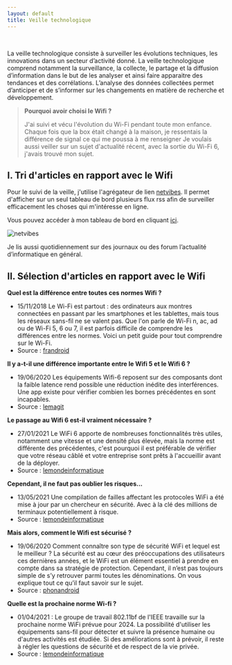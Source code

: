 ```yaml
---
layout: default
title: Veille technologique
---
```

<br/>

La veille technologique consiste à surveiller les évolutions techniques, les innovations dans un secteur d’activité donné. La veille technologique comprend notamment la surveillance, la collecte, le partage et la diffusion d’information dans le but de les analyser et ainsi faire apparaitre des tendances et des corrélations. L’analyse des données collectées permet d’anticiper et de s’informer sur les changements en matière de recherche et développement.

> **Pourquoi avoir choisi le Wifi ?**
> 
> J'ai suivi et vécu l'évolution du Wi-Fi pendant toute mon enfance. Chaque fois que la box était changé à la maison, je ressentais la différence de signal ce qui me poussa à me renseigner
> Je voulais aussi veiller sur un sujet d'actualité récent, avec la sortie du Wi-Fi 6, j'avais trouvé mon sujet.

## I. Tri d'articles en rapport avec le Wifi

Pour le suivi de la veille, j'utilise l'agrégateur de lien [netvibes](https://www.netvibes.com/). Il permet d'afficher sur un seul tableau de bord plusieurs flux rss afin de surveiller efficacement les choses qui m'intéresse en ligne.

Vous pouvez accéder à mon tableau de bord en cliquant [ici](https://www.netvibes.com/arthuritic#Wifi).

![netvibes](https://i.imgur.com/ieh95TK.jpg)

Je lis aussi quotidiennement sur des journaux ou des forum l’actualité d’informatique en général.

## II. Sélection d'articles en rapport avec le Wifi

**Quel est la différence entre toutes ces normes Wifi ?**
- 15/11/2018 Le Wi-Fi est partout : des ordinateurs aux montres connectées en passant par les smartphones et les tablettes, mais tous les réseaux sans-fil ne se valent pas. Que l'on parle de Wi-Fi n, ac, ad ou de Wi-Fi 5, 6 ou 7, il est parfois difficile de comprendre les différences entre les normes. Voici un petit guide pour tout comprendre sur le Wi-Fi.
- Source : [frandroid](https://www.frandroid.com/comment-faire/241426_les-differentes-normes-wi-fi-802-11abgnac-quelles-differences-pratique)

**Il y a-t-il une différence importante entre le Wifi 5 et le Wifi 6 ?**
- 19/06/2020 Les équipements Wifi-6 reposent sur des composants dont la faible latence rend possible une réduction inédite des interférences. Une app existe pour vérifier combien les bornes précédentes en sont incapables.
- Source : [lemagit](https://www.lemagit.fr/conseil/Pourquoi-le-Wifi-6-est-il-un-meilleur-Wifi-que-lactuel-80211ac)

**Le passage au Wifi 6 est-il vraiment nécessaire ?**
- 27/01/2021 Le WiFi 6 apporte de nombreuses fonctionnalités très utiles, notamment une vitesse et une densité plus élevée, mais la norme est différente des précédentes, c'est pourquoi il est préférable de vérifier que votre réseau câblé et votre entreprise sont prêts à l'accueillir avant de la déployer.
- Source : [lemondeinformatique](https://www.lemondeinformatique.fr/actualites/lire-5-questions-a-se-poser-avant-de-deployer-du-wifi-6-81761.html)

**Cependant, il ne faut pas oublier les risques...**
- 13/05/2021 Une compilation de failles affectant les protocoles WiFi a été mise à jour par un chercheur en sécurité. Avec à la clé des millions de terminaux potentiellement à risque.
- Source : [lemondeinformatique](https://www.lemondeinformatique.fr/actualites/lire-fragattacks-un-cocktail-de-failles-wifi-menace-des-millions-de-terminaux-82920.html)

**Mais alors, comment le Wifi est sécurisé ?**
- 19/06/2020 Comment connaître son type de sécurité WiFi et lequel est le meilleur ? La sécurité est au cœur des préoccupations des utilisateurs ces dernières années, et le WiFi est un élément essentiel à prendre en compte dans sa stratégie de protection. Cependant, il n’est pas toujours simple de s’y retrouver parmi toutes les dénominations. On vous explique tout ce qu’il faut savoir sur le sujet.
- Source : [phonandroid](https://www.phonandroid.com/wpa-wpa2-wpa3-comment-connaitre-son-type-de-securite-wifi.html)

**Quelle est la prochaine norme Wi-fi ?**
- 01/04/2021 : Le groupe de travail 802.11bf de l'IEEE travaille sur la prochaine norme WiFi prévue pour 2024. La possibilité d'utiliser les équipements sans-fil pour détecter et suivre la présence humaine ou d'autres activités est étudiée. Si des améliorations sont à prévoir, il reste à régler les questions de sécurité et de respect de la vie privée.
- Source : [lemondeinformatique](https://www.lemondeinformatique.fr/actualites/lire-avec-80211bf-des-equipements-wifi-transformes-en-capteurs-82470.html)
